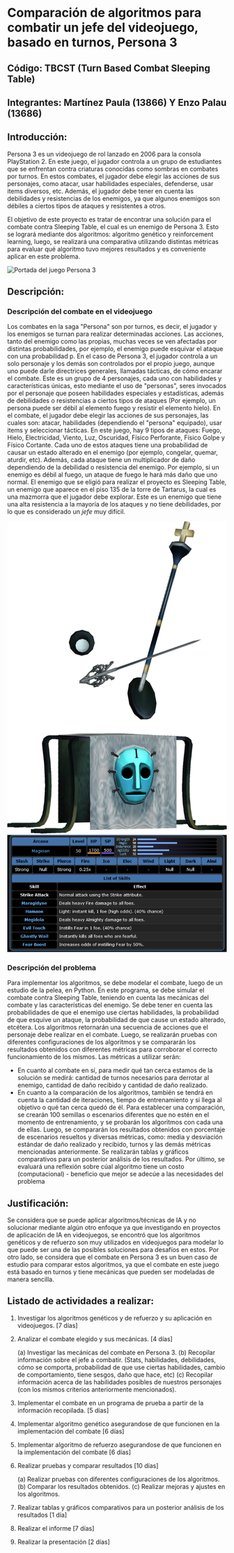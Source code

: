 
# Comparación de algoritmos para combatir un jefe del videojuego, basado en turnos, Persona 3

## Código: TBCST (Turn Based Combat Sleeping Table)

## Integrantes: Martínez Paula (13866) Y Enzo Palau (13686)


## Introducción:

Persona 3 es un videojuego de rol lanzado en 2006 para la consola PlayStation 2. En este juego, el jugador controla a un grupo de estudiantes que se enfrentan contra criaturas conocidas como sombras en combates por turnos. En estos combates, el jugador debe elegir las acciones de sus personajes, como atacar, usar habilidades especiales, defenderse, usar items diversos, etc. Además, el jugador debe tener en cuenta las debilidades y resistencias de los enemigos, ya que algunos enemigos son débiles a ciertos tipos de ataques y resistentes a otros.

El objetivo de este proyecto es tratar de encontrar una solución para el combate contra Sleeping Table, el cual es un enemigo de Persona 3. Esto se logrará mediante dos algoritmos: algoritmo genético y reinforcement learning, luego, se realizará una comparativa utilizando distintas métricas para evaluar qué algoritmo tuvo mejores resultados y es conveniente aplicar en este problema. 

![Portada del juego Persona 3](images/portada.jpg "Persona 3 Cover")

## Descripción:

### Descripción del combate en el videojuego

Los combates en la saga "Persona" son por turnos, es decir, el jugador y los enemigos se turnan para realizar determinadas acciones. Las acciones, tanto del enemigo como las propias, muchas veces se ven afectadas por distintas probabilidades, por ejemplo, el enemigo puede esquivar el ataque con una probabilidad p. En el caso de Persona 3, el jugador controla a un solo personaje y los demás son controlados por el propio juego, aunque uno puede darle directrices generales, llamadas tácticas, de cómo encarar el combate. Este es un grupo de 4 personajes, cada uno con habilidades y características únicas, esto mediante el uso de "personas", seres invocados por el personaje que poseen habilidades especiales y estadísticas, además de debilidades o resistencias a ciertos tipos de ataques (Por ejemplo, un persona puede ser débil al elemento fuego y resistir el elemento hielo). 
En el combate, el jugador debe elegir las acciones de sus personajes, las cuales son: atacar, habilidades (dependiendo el "persona" equipado), usar items y seleccionar tácticas. 
En este juego, hay 9 tipos de ataques: Fuego, Hielo, Electricidad, Viento, Luz, Oscuridad, Físico Perforante, Físico Golpe y Físico Cortante. Cada uno de estos ataques tiene una probabilidad de causar un estado alterado en el enemigo (por ejemplo, congelar, quemar, aturdir, etc). Además, cada ataque tiene un multiplicador de daño dependiendo de la debilidad o resistencia del enemigo. Por ejemplo, si un enemigo es débil al fuego, un ataque de fuego le hará más daño que uno normal.
El enemigo que se eligió para realizar el proyecto es Sleeping Table, un enemigo que aparece en el piso 135 de la torre de Tartarus, la cual es una mazmorra que el jugador debe explorar. Este es un enemigo que tiene una alta resistencia a la mayoría de los ataques y no tiene debilidades, por lo que es considerado un *jefe* muy difícil.

![Enemigo Elegido: Sleeping Table](images/sleeping_table.png "Enemigo Elegido: Sleeping Table")
![Estadísticas del Enemigo Sleeping Table](images/enemy_stats.png "Estadísticas del Enemigo")

### Descripción del problema

Para implementar los algoritmos, se debe modelar el combate, luego de un estudio de la pelea, en Python. En este programa, se debe simular el combate contra Sleeping Table, teniendo en cuenta las mecánicas del combate y las características del enemigo. Se debe tener en cuenta las probabilidades de que el enemigo use ciertas habilidades, la probabilidad de que esquive un ataque, la probabilidad de que cause un estado alterado, etcétera. 
Los algoritmos retornarán una secuencia de acciones que el personaje debe realizar en el combate. 
Luego, se realizarán pruebas con diferentes configuraciones de los algoritmos y se compararán los resultados obtenidos con diferentes métricas para corroborar el correcto funcionamiento de los mismos.
Las métricas a utilizar serán: 
- En cuanto al combate en sí, para medir qué tan cerca estamos de la solución se medirá: cantidad de turnos necesarios para derrotar al enemigo, cantidad de daño recibido y cantidad de daño realizado.
- En cuanto a la comparación de los algoritmos, también se tendrá en cuenta la cantidad de iteraciones, tiempo de entrenamiento y si llega al objetivo o qué tan cerca quedó de él.
Para establecer una comparación, se crearán 100 semillas o escenarios diferentes que no estén en el momento de entrenamiento, y se probarán los algoritmos con cada una de ellas. Luego, se compararán los resultados obtenidos con porcentaje de escenarios resueltos y diversas métricas, como: media y desviación estándar de daño realizado y recibido, turnos y las demás métricas mencionadas anteriormente.
Se realizarán tablas y gráficos comparativos para un posterior análisis de los resultados.
Por último, se evaluará una reflexión sobre cúal algoritmo tiene un costo (computacional) - beneficio que mejor se adecúe a las necesidades del problema

## Justificación:

Se considera que se puede aplicar algoritmos/técnicas de IA y no solucionar mediante algún otro enfoque ya que investigando en proyectos de aplicación de IA en videojuegos, se encontró que los algoritmos genéticos y de refuerzo son muy utilizados en videojuegos para modelar lo que puede ser una de las posibles soluciones para desafíos en estos. Por otro lado, se considera que el combate en Persona 3 es un buen caso de estudio para comparar estos algoritmos, ya que el combate en este juego está basado en turnos y tiene mecánicas que pueden ser modeladas de manera sencilla.

## Listado de actividades a realizar:

1. Investigar los algoritmos genéticos y de refuerzo y su aplicación en videojuegos. [7 días]

2. Analizar el combate elegido y sus mecánicas. [4 días]

    (a) Investigar las mecánicas del combate en Persona 3. 
    (b) Recopilar información sobre el jefe a combatir. (Stats, habilidades, debilidades, cómo se comporta, probabilidad de que use ciertas habilidades, cambio de comportamiento, tiene sesgos, daño que hace, etc)
    (c) Recopilar información acerca de las habilidades posibles de nuestros personajes (con los mismos criterios anteriormente mencionados).

3. Implementar el combate en un programa de prueba a partir de la información recopilada. [5 días]

4. Implementar algoritmo genético asegurandose de que funcionen en la implementación del combate [6 días]

5. Implementar algoritmo de refuerzo asegurandose de que funcionen en la implementación del combate [6 días]

6. Realizar pruebas y comparar resultados [10 días]

    (a) Realizar pruebas con diferentes configuraciones de los algoritmos. 
    (b) Comparar los resultados obtenidos.
    (c) Realizar mejoras y ajustes en los algoritmos.

7. Realizar tablas y gráficos comparativos para un posterior análisis de los resultados [1 día]

8. Realizar el informe [7 días]

9. Realizar la presentación [2 días]

